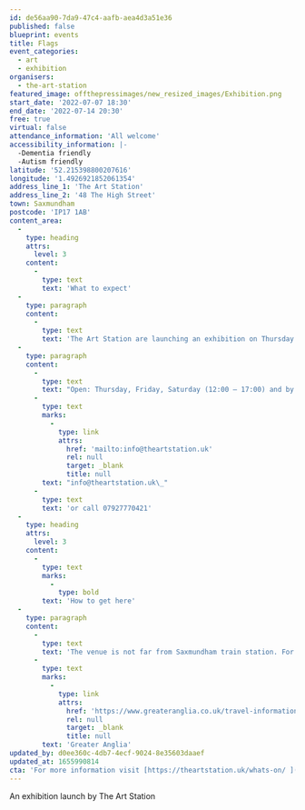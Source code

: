 ```yaml
---
id: de56aa90-7da9-47c4-aafb-aea4d3a51e36
published: false
blueprint: events
title: Flags
event_categories:
  - art
  - exhibition
organisers:
  - the-art-station
featured_image: offthepressimages/new_resized_images/Exhibition.png
start_date: '2022-07-07 18:30'
end_date: '2022-07-14 20:30'
free: true
virtual: false
attendance_information: 'All welcome'
accessibility_information: |-
  -Dementia friendly
  -Autism friendly
latitude: '52.215398800207616'
longitude: '1.4926921852061354'
address_line_1: 'The Art Station'
address_line_2: '48 The High Street'
town: Saxmundham
postcode: 'IP17 1AB'
content_area:
  -
    type: heading
    attrs:
      level: 3
    content:
      -
        type: text
        text: 'What to expect'
  -
    type: paragraph
    content:
      -
        type: text
        text: 'The Art Station are launching an exhibition on Thursday 7 July featuring work by Rose Finn-Kelcey and new work by Mikey Cuddihy, Abigail Lane, John Christie, Graham Crowley, Russell Marsh, Emily Cannel and Callum John.'
  -
    type: paragraph
    content:
      -
        type: text
        text: "Open: Thursday, Friday, Saturday (12:00 – 17:00) and by appointment at all other times. For further information contact\_"
      -
        type: text
        marks:
          -
            type: link
            attrs:
              href: 'mailto:info@theartstation.uk'
              rel: null
              target: _blank
              title: null
        text: "info@theartstation.uk\_"
      -
        type: text
        text: 'or call 07927770421'
  -
    type: heading
    attrs:
      level: 3
    content:
      -
        type: text
        marks:
          -
            type: bold
        text: 'How to get here'
  -
    type: paragraph
    content:
      -
        type: text
        text: 'The venue is not far from Saxmundham train station. For train timetables visit '
      -
        type: text
        marks:
          -
            type: link
            attrs:
              href: 'https://www.greateranglia.co.uk/travel-information/station-information/sax'
              rel: null
              target: _blank
              title: null
        text: 'Greater Anglia'
updated_by: d0ee360c-4db7-4ecf-9024-8e35603daaef
updated_at: 1655990814
cta: 'For more information visit [https://theartstation.uk/whats-on/ ](https://theartstation.uk/whats-on/)'
---
```

An exhibition launch by The Art Station